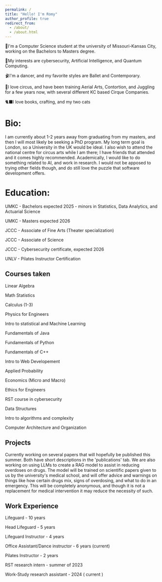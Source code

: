 ```yaml
---
permalink: /
title: "Hello! I'm Romy"
author_profile: true
redirect_from: 
  - /about/
  - /about.html
---
```


📖I'm a Computer Science student at the university of Missouri-Kansas City, working on the Bachelors to Masters degree.

💾My interests are cybersecurity, Artificial Intelligence, and Quantum Computing.

🩰I'm a dancer, and my favorite styles are Ballet and Contemporary.

🎪I love circus, and have been training Aerial Arts, Contortion, and Juggling for a few years now, with several different KC based Cirque Companies.

🐈‍⬛I love books, crafting, and my two cats

Bio:
======
I am currently about 1-2 years away from graduating from my masters, and then I will most likely be seeking a PhD program. My long term goal is London, so a University in the UK would be ideal. I also wish to attend the national centre for circus arts while I am there; I have friends that attended and it comes highly recommended. Academically, I would like to do something related to AI, and work in research. I would not be apposed to trying other fields though, and do still love the puzzle that software development offers.

Education:
======
UMKC - Bachelors expected 2025
         - minors in Statistics, Data Analytics, and Actuarial Science

         
UMKC - Masters expected 2026


JCCC - Associate of Fine Arts (Theater specialization)


JCCC - Associate of Science


JCCC - Cybersecurity certificate, expected 2026


UNLV - Pilates Instructor Certification


Courses taken 
------
Linear Algebra

Math Statistics

Calculus (1-3)

Physics for Engineers

Intro to statistical and Machine Learning

Fundamentals of Java

Fundamentals of Python

Fundamentals of C++

Intro to Web Developement

Applied Probability

Economics (Micro and Macro)

Ethics for Engineers

RST course in cybersecurity

Data Structures

Intro to algorithms and complexity

Computer Architecture and Organization




Projects
------
Currently working on several papers that will hopefully be published this summer. Both have short descriptions in the 'publications' tab. We are also working on using LLMs to create a RAG model to assist in reducing overdoses on drugs. The model will be trained on scientific papers given to us by the university's medical school, and will offer advice and warnings on things like how certain drugs mix, signs of overdosing, and what to do in an emergency. This will be completely anonymous, and though it is not a replacement for medical intervention it may reduce the necessity of such.


Work Experience
------
Lifeguard - 10 years

Head Lifeguard - 5 years

Lifeguard Instructor - 4 years

Office Assistant/Dance instructor - 6 years (current)

Pilates Instructor - 2 years

RST research intern - summer of 2023

Work-Study research assistant - 2024 ( current )


